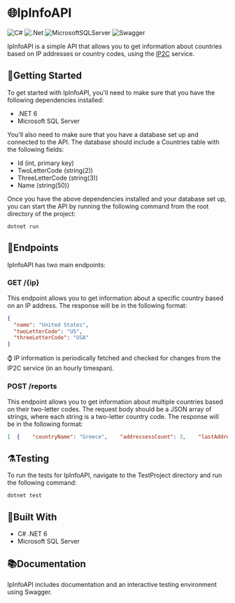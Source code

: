 # 🌐IpInfoAPI
![C#](https://img.shields.io/badge/c%23-%23239120.svg?style=for-the-badge&logo=c-sharp&logoColor=white) ![.Net](https://img.shields.io/badge/.NET-5C2D91?style=for-the-badge&logo=.net&logoColor=white) ![MicrosoftSQLServer](https://img.shields.io/badge/Microsoft%20SQL%20Sever-CC2927?style=for-the-badge&logo=microsoft%20sql%20server&logoColor=white) ![Swagger](https://img.shields.io/badge/-Swagger-%23Clojure?style=for-the-badge&logo=swagger&logoColor=white)

 IpInfoAPI is a simple API that allows you to get information about countries based on IP addresses or country codes, using the [IP2C](https://about.ip2c.org/#about) service.

## 🚀Getting Started

To get started with IpInfoAPI, you'll need to make sure that you have the following dependencies installed:

* .NET 6
* Microsoft SQL Server

You'll also need to make sure that you have a database set up and connected to the API. The database should include a Countries table with the following fields:

* Id (int, primary key)
* TwoLetterCode (string(2))
* ThreeLetterCode (string(3))
* Name (string(50))

Once you have the above dependencies installed and your database set up, you can start the API by running the following command from the root directory of the project:
```
dotnet run
```

## 🔌Endpoints 

IpInfoAPI has two main endpoints:

### GET /{ip} 
This endpoint allows you to get information about a specific country based on an IP address. The response will be in the following format:
```json
{
  "name": "United States",
  "twoLetterCode": "US",
  "threeLetterCode": "USA"
}
```

⌚ IP information is periodically fetched and checked for changes from the IP2C service (in an hourly timespan).

### POST /reports
This endpoint allows you to get information about multiple countries based on their two-letter codes. The request body should be a JSON array of strings, where each string is a two-letter country code. The response will be in the following format:
```json
[  {    "countryName": "Greece",    "addressessCount": 3,    "lastAddressUpdated": "2022-10-12T08:41:37"  }]
```
## ⚗️Testing 
To run the tests for IpInfoAPI, navigate to the TestProject directory and run the following command:
```
dotnet test
```

## 🔨Built With
* C# .NET 6 
* Microsoft SQL Server  

## 📚Documentation
IpInfoAPI includes documentation and an interactive testing environment using Swagger.
